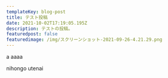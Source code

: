 ```yaml
---
templateKey: blog-post
title: テスト投稿
date: 2021-10-02T17:19:05.195Z
description: テストの投稿。
featuredpost: false
featuredimage: /img/スクリーンショット-2021-09-26-4.21.29.png
---
```

a
aaaa

nihongo utenai